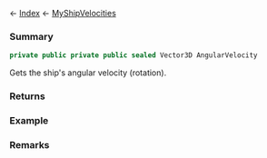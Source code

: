 ← [Index](Api-Index) ← [MyShipVelocities](Sandbox.ModAPI.Ingame.MyShipVelocities)

### Summary

```csharp
private public private public sealed Vector3D AngularVelocity
```

Gets the ship's angular velocity (rotation).

### Returns

### Example

### Remarks

